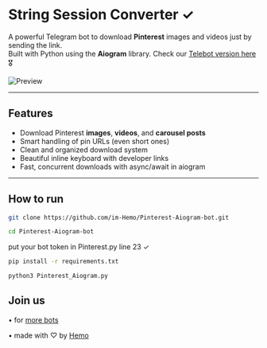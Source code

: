 # String Session Converter ✓

A powerful Telegram bot to download **Pinterest** images and videos just by sending the link.  
Built with Python using the **Aiogram** library.
Check our [Telebot version here](https://github.com/im-Hemo/Pinterest-telegram-bot.git) 🎖️

![Preview](https://i.ibb.co/0yzZHrjc/image.jpg)

---

## Features

- Download Pinterest **images**, **videos**, and **carousel posts**
- Smart handling of pin URLs (even short ones)
- Clean and organized download system
- Beautiful inline keyboard with developer links
- Fast, concurrent downloads with async/await in aiogram

---

## How to run

```bash
git clone https://github.com/im-Hemo/Pinterest-Aiogram-bot.git
```
```bash
cd Pinterest-Aiogram-bot
```
put your bot token in Pinterest.py line 23 ✓
```bash
pip install -r requirements.txt
```
```bash
python3 Pinterest_Aiogram.py
```



## Join us
• for [more bots ](https://t.me/lmmm5)

• made with ♡ by [Hemo ](https://t.me/x_g_v)

 
